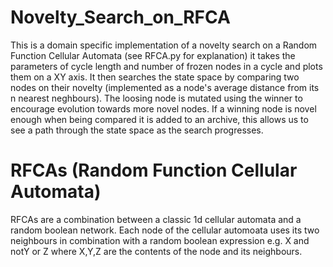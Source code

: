 # Novelty_Search_on_RFCA
This is a domain specific implementation of a novelty search on a Random Function Cellular Automata (see RFCA.py for explanation)
it takes the parameters of cycle length and number of frozen nodes in a cycle and plots them on a XY axis. It then searches the
state space by comparing two nodes on their novelty (implemented as a node's average distance from its n nearest neghbours).
The loosing node is mutated using the winner to encourage evolution towards more novel nodes. If a winning node is novel enough when
being compared it is added to an archive, this allows us to see a path through the state space as the search progresses.

# RFCAs (Random Function Cellular Automata)
RFCAs are a combination between a classic 1d cellular automata and a random boolean network. 
Each node of the cellular automoata uses its two neighbours in combination with a random
boolean expression e.g. X and notY or Z where X,Y,Z are the contents of the node and its neighbours.
